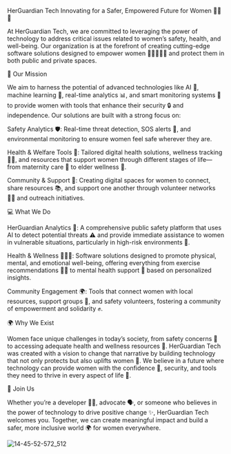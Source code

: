 HerGuardian Tech
Innovating for a Safer, Empowered Future for Women 👩‍💻🚀

At HerGuardian Tech, we are committed to leveraging the power of technology to address critical issues related to women’s safety, health, and well-being. Our organization is at the forefront of creating cutting-edge software solutions designed to empower women 👩‍🦰👩🏽‍💼 and protect them in both public and private spaces.

🌟 Our Mission

We aim to harness the potential of advanced technologies like AI 🤖, machine learning 🧠, real-time analytics 📊, and smart monitoring systems 📡 to provide women with tools that enhance their security 🔒 and independence. Our solutions are built with a strong focus on:

Safety Analytics 🛡️: Real-time threat detection, SOS alerts 🚨, and environmental monitoring to ensure women feel safe wherever they are.

Health & Welfare Tools 🏥: Tailored digital health solutions, wellness tracking 🧘‍♀️, and resources that support women through different stages of life—from maternity care 🤰 to elder wellness 👵.

Community & Support 🤝: Creating digital spaces for women to connect, share resources 📚, and support one another through volunteer networks 🦸‍♀️ and outreach initiatives.


💻 What We Do

HerGuardian Analytics 📡: A comprehensive public safety platform that uses AI to detect potential threats ⚠️ and provide immediate assistance to women in vulnerable situations, particularly in high-risk environments 🌆.

Health & Wellness 🧘‍♀️💡: Software solutions designed to promote physical, mental, and emotional well-being, offering everything from exercise recommendations 🏃‍♀️ to mental health support 🧠 based on personalized insights.

Community Engagement 🌍: Tools that connect women with local resources, support groups 💬, and safety volunteers, fostering a community of empowerment and solidarity ✊.


🌍 Why We Exist

Women face unique challenges in today’s society, from safety concerns 🛑 to accessing adequate health and wellness resources 🌸. HerGuardian Tech was created with a vision to change that narrative by building technology that not only protects but also uplifts women 🌺. We believe in a future where technology can provide women with the confidence 💪, security, and tools they need to thrive in every aspect of life 🌈.

🤝 Join Us

Whether you’re a developer 👩‍💻, advocate 🗣️, or someone who believes in the power of technology to drive positive change ✨, HerGuardian Tech welcomes you. Together, we can create meaningful impact and build a safer, more inclusive world 🌍 for women everywhere.

![14-45-52-572_512](https://github.com/user-attachments/assets/76bd02f7-13c8-4071-96e2-a6b6549e510a)

